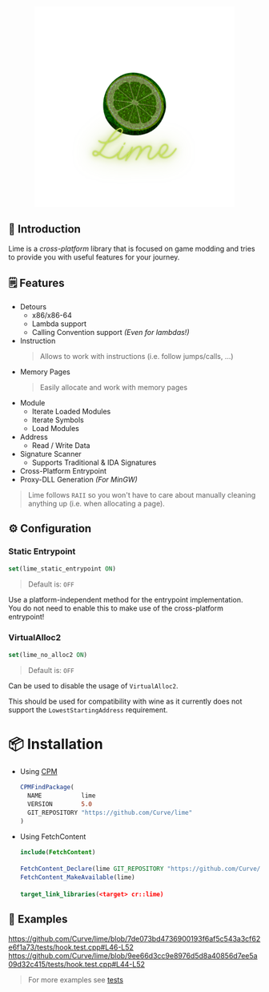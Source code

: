 <p align="center">
    <img src="assets/lime.svg" width=400>
</p>

## 👋 Introduction
Lime is a *cross-platform* library that is focused on game modding and tries to provide you with useful features for your journey.


## 🗒️ Features
- Detours
  - x86/x86-64
  - Lambda support
  - Calling Convention support _(Even for lambdas!)_
- Instruction
  > Allows to work with instructions (i.e. follow jumps/calls, ...)
- Memory Pages
  > Easily allocate and work with memory pages
- Module
  - Iterate Loaded Modules
  - Iterate Symbols
  - Load Modules
- Address
  - Read / Write Data
- Signature Scanner
  - Supports Traditional & IDA Signatures
- Cross-Platform Entrypoint
- Proxy-DLL Generation _(For MinGW)_

> Lime follows `RAII` so you won't have to care about manually cleaning anything up (i.e. when allocating a page).

## ⚙️ Configuration

### Static Entrypoint
```cmake
set(lime_static_entrypoint ON)
```

> Default is: `OFF`

Use a platform-independent method for the entrypoint implementation.  
You do not need to enable this to make use of the cross-platform entrypoint!

### VirtualAlloc2
```cmake
set(lime_no_alloc2 ON)
```

> Default is: `OFF`

Can be used to disable the usage of `VirtualAlloc2`.  

This should be used for compatibility with wine as it currently does not support the `LowestStartingAddress` requirement.

# 📦 Installation

* Using [CPM](https://github.com/cpm-cmake/CPM.cmake)
  ```cmake
  CPMFindPackage(
    NAME           lime
    VERSION        5.0
    GIT_REPOSITORY "https://github.com/Curve/lime"
  )
  ```

* Using FetchContent
  ```cmake
  include(FetchContent)

  FetchContent_Declare(lime GIT_REPOSITORY "https://github.com/Curve/lime" GIT_TAG v5.0)
  FetchContent_MakeAvailable(lime)

  target_link_libraries(<target> cr::lime)
  ```

## 📖 Examples

https://github.com/Curve/lime/blob/7de073bd4736900193f6af5c543a3cf62e6f1a73/tests/hook.test.cpp#L46-L52
https://github.com/Curve/lime/blob/9ee66d3cc9e8976d5d8a40856d7ee5a09d32c415/tests/hook.test.cpp#L44-L52

> For more examples see [tests](tests/)

